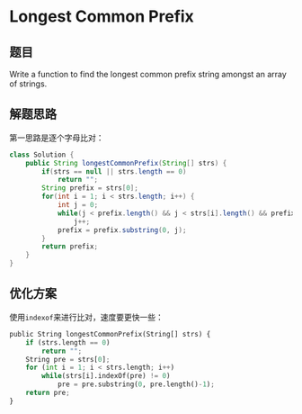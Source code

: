 # Longest Common Prefix

## 题目

Write a function to find the longest common prefix string amongst an array of strings. 

## 解题思路

第一思路是逐个字母比对：

```java
class Solution {
    public String longestCommonPrefix(String[] strs) {
        if(strs == null || strs.length == 0)
            return "";
        String prefix = strs[0];
        for(int i = 1; i < strs.length; i++) {
            int j = 0;
            while(j < prefix.length() && j < strs[i].length() && prefix.charAt(j) == strs[i].charAt(j))
                j++;
            prefix = prefix.substring(0, j);
        }
        return prefix;
    }
}
```

## 优化方案

使用`indexof`来进行比对，速度要更快一些：

```py
public String longestCommonPrefix(String[] strs) {
    if (strs.length == 0) 
        return "";
    String pre = strs[0];
    for (int i = 1; i < strs.length; i++)
        while(strs[i].indexOf(pre) != 0)
            pre = pre.substring(0, pre.length()-1);
    return pre;
}
```